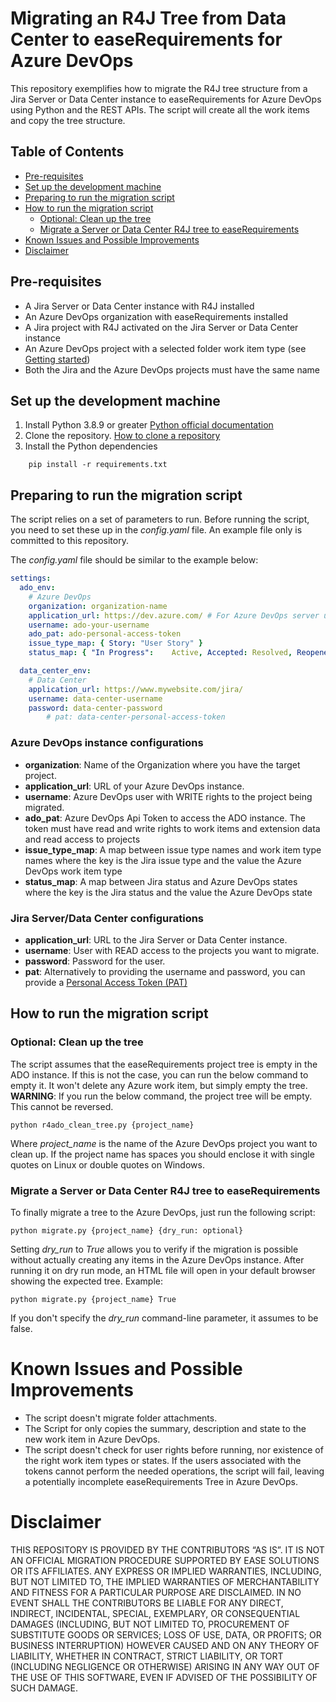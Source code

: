# Migrating an R4J Tree from Data Center to easeRequirements for Azure DevOps
This repository exemplifies how to migrate the R4J tree structure from a Jira Server or Data Center instance to easeRequirements for Azure DevOps using Python and the REST APIs. The script will create all the work items and copy the tree structure.

## Table of Contents
  - [Pre-requisites](#pre-requisites)
  - [Set up the development machine](#set-up-the-development-machine)
  - [Preparing to run the migration script](#preparing-to-run-the-migration-script)
  - [How to run the migration script](#how-to-run-the-migration-script)
    - [Optional: Clean up the tree](#optional-clean-up-the-tree)
    - [Migrate a Server or Data Center R4J tree to easeRequirements](#migrate-a-server-or-data-center-r4j-tree-to-easerequirements)
- [Known Issues and Possible Improvements](#known-issues-and-possible-improvements)
- [Disclaimer](#disclaimer)

## Pre-requisites
* A Jira Server or Data Center instance with R4J installed
* An Azure DevOps organization with easeRequirements installed
* A Jira project with R4J activated on the Jira Server or Data Center instance
* An Azure DevOps project with a selected folder work item type (see [Getting started](https://easesolutions.atlassian.net/wiki/spaces/easeRequirements/pages/2381283731/Getting+started))
* Both the Jira and the Azure DevOps projects must have the same name

## Set up the development machine
1. Install Python 3.8.9 or greater [Python official documentation](https://www.python.org/downloads/release/python-389/)
2. Clone the repository. [How to clone a repository](https://support.atlassian.com/bitbucket-cloud/docs/clone-a-repository/)
3. Install the Python dependencies 
```
    pip install -r requirements.txt
```

## Preparing to run the migration script
The script relies on a set of parameters to run. Before running the script, you need to set these up in the *config.yaml* file. An example file only is committed to this repository.

The *config.yaml* file should be similar to the example below:

```yaml
settings:
  ado_env:
    # Azure DevOps
    organization: organization-name
    application_url: https://dev.azure.com/ # For Azure DevOps server use your internal URL
    username: ado-your-username
    ado_pat: ado-personal-access-token
    issue_type_map: { Story: "User Story" }
    status_map: { "In Progress":	Active, Accepted: Resolved, Reopened: Active }

  data_center_env:
    # Data Center
    application_url: https://www.mywebsite.com/jira/
    username: data-center-username
    password: data-center-password
        # pat: data-center-personal-access-token
```    


### Azure DevOps instance configurations
  * **organization**: Name of the Organization where you have the target project.
  * **application_url**: URL of your Azure DevOps instance.
  * **username**: Azure DevOps user with WRITE rights to the project being migrated.
  * **ado_pat**: Azure DevOps Api Token to access the ADO instance. The token must have read and write rights to work items and extension data and read access to projects
  * **issue_type_map**: A map between issue type names and work item type names where the key is the Jira issue type and the value the Azure DevOps work item type
  * **status_map**: A map between Jira status and Azure DevOps states where the key is the Jira status and the value the Azure DevOps state

### Jira Server/Data Center configurations
  * **application_url**: URL to the Jira Server or Data Center instance.
  * **username**: User with READ access to the projects you want to migrate.
  * **password**: Password for the user.
  * **pat**: Alternatively to providing the username and password, you can provide a [Personal Access Token (PAT)](https://confluence.atlassian.com/enterprise/using-personal-access-tokens-1026032365.html)

## How to run the migration script
### Optional: Clean up the tree

The script assumes that the easeRequirements project tree is empty in the ADO instance. If this is not the case, you can run the below command to empty it. It won't delete any Azure work item, but simply empty the tree.
**WARNING**: If you run the below command, the project tree will be empty. This cannot be reversed.

```
python r4ado_clean_tree.py {project_name}
```
Where *project_name* is the name of the Azure DevOps project you want to clean up. If the project name has spaces you should enclose it with single quotes on Linux or double quotes on Windows.

### Migrate a Server or Data Center R4J tree to easeRequirements

To finally migrate a tree to the Azure DevOps, just run the following script:
```
python migrate.py {project_name} {dry_run: optional}
```
Setting *dry_run* to *True* allows you to verify if the migration is possible without actually creating any items in the Azure DevOps instance. After running it on dry run mode, an HTML file will open in your default browser showing the expected tree. Example:
```
python migrate.py {project_name} True
```
If you don't specify the *dry_run* command-line parameter, it assumes to be false.

# Known Issues and Possible Improvements
* The script doesn't migrate folder attachments.
* The Script for only copies the summary, description and state to the new work item in Azure DevOps.
* The script doesn't check for user rights before running, nor existence of the right work item types or states. If the users associated with the tokens cannot perform the needed operations, the script will fail, leaving a potentially incomplete easeRequirements Tree in Azure DevOps.

# Disclaimer

THIS REPOSITORY IS PROVIDED BY THE CONTRIBUTORS “AS IS”. IT IS NOT AN OFFICIAL MIGRATION PROCEDURE SUPPORTED BY EASE SOLUTIONS OR ITS AFFILIATES. ANY EXPRESS OR IMPLIED WARRANTIES, INCLUDING, BUT NOT LIMITED TO, THE IMPLIED WARRANTIES OF MERCHANTABILITY AND FITNESS FOR A PARTICULAR PURPOSE ARE DISCLAIMED. IN NO EVENT SHALL THE CONTRIBUTORS BE LIABLE FOR ANY DIRECT, INDIRECT, INCIDENTAL, SPECIAL, EXEMPLARY, OR CONSEQUENTIAL DAMAGES (INCLUDING, BUT NOT LIMITED TO, PROCUREMENT OF SUBSTITUTE GOODS OR SERVICES; LOSS OF USE, DATA, OR PROFITS; OR BUSINESS INTERRUPTION) HOWEVER CAUSED AND ON ANY THEORY OF LIABILITY, WHETHER IN CONTRACT, STRICT LIABILITY, OR TORT (INCLUDING NEGLIGENCE OR OTHERWISE) ARISING IN ANY WAY OUT OF THE USE OF THIS SOFTWARE, EVEN IF ADVISED OF THE POSSIBILITY OF SUCH DAMAGE.